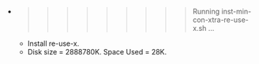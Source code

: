 * >>>>>>>>> Running inst-min-con-xtra-re-use-x.sh ...
  * Install re-use-x.
  * Disk size = 2888780K. Space Used = 28K.
